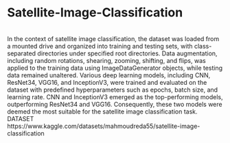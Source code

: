 # Satellite-Image-Classification
<br>
In the context of satellite image classification, the dataset was loaded from a mounted drive and organized into training and testing sets, with class-separated directories under specified root directories. Data augmentation, including random rotations, shearing, zooming, shifting, and flips, was applied to the training data using ImageDataGenerator objects, while testing data remained unaltered. Various deep learning models, including CNN, ResNet34, VGG16, and InceptionV3, were trained and evaluated on the dataset with predefined hyperparameters such as epochs, batch size, and learning rate. CNN and InceptionV3 emerged as the top-performing models, outperforming ResNet34 and VGG16. Consequently, these two models were deemed the most suitable for the satellite image classification task.
<br>
DATASET
<br>
https://www.kaggle.com/datasets/mahmoudreda55/satellite-image-classification
